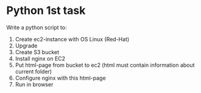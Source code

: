 # Python 1st task
Write a python script to:
1. Create ec2-instance with OS Linux (Red-Hat)
2. Upgrade
3. Create S3 bucket
4. Install nginx on EC2
5. Put html-page from bucket to ec2 (html must contain information about current folder)
6. Configure nginx with this html-page
7. Run in browser
